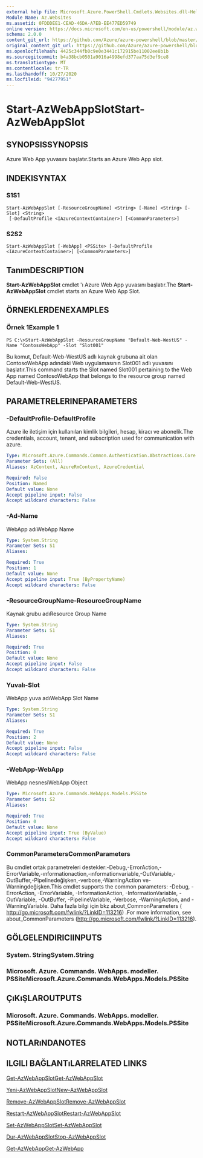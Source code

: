 ```yaml
---
external help file: Microsoft.Azure.PowerShell.Cmdlets.Websites.dll-Help.xml
Module Name: Az.Websites
ms.assetid: 0FDDDEE1-CEAD-46DA-A7EB-EE477ED59749
online version: https://docs.microsoft.com/en-us/powershell/module/az.websites/start-azwebappslot
schema: 2.0.0
content_git_url: https://github.com/Azure/azure-powershell/blob/master/src/Websites/Websites/help/Start-AzWebAppSlot.md
original_content_git_url: https://github.com/Azure/azure-powershell/blob/master/src/Websites/Websites/help/Start-AzWebAppSlot.md
ms.openlocfilehash: 4425c344fb0c9e0e3441c172915be11002ee8b1b
ms.sourcegitcommit: b4a38bcb0501a9016a4998efd377aa75d3ef9ce8
ms.translationtype: MT
ms.contentlocale: tr-TR
ms.lasthandoff: 10/27/2020
ms.locfileid: "94277951"
---
```

# <span data-ttu-id="1e24e-101">Start-AzWebAppSlot</span><span class="sxs-lookup"><span data-stu-id="1e24e-101">Start-AzWebAppSlot</span></span>

## <span data-ttu-id="1e24e-102">SYNOPSIS</span><span class="sxs-lookup"><span data-stu-id="1e24e-102">SYNOPSIS</span></span>
<span data-ttu-id="1e24e-103">Azure Web App yuvasını başlatır.</span><span class="sxs-lookup"><span data-stu-id="1e24e-103">Starts an Azure Web App slot.</span></span>

## <span data-ttu-id="1e24e-104">INDEKI</span><span class="sxs-lookup"><span data-stu-id="1e24e-104">SYNTAX</span></span>

### <span data-ttu-id="1e24e-105">S1</span><span class="sxs-lookup"><span data-stu-id="1e24e-105">S1</span></span>
```
Start-AzWebAppSlot [-ResourceGroupName] <String> [-Name] <String> [-Slot] <String>
 [-DefaultProfile <IAzureContextContainer>] [<CommonParameters>]
```

### <span data-ttu-id="1e24e-106">S2</span><span class="sxs-lookup"><span data-stu-id="1e24e-106">S2</span></span>
```
Start-AzWebAppSlot [-WebApp] <PSSite> [-DefaultProfile <IAzureContextContainer>] [<CommonParameters>]
```

## <span data-ttu-id="1e24e-107">Tanım</span><span class="sxs-lookup"><span data-stu-id="1e24e-107">DESCRIPTION</span></span>
<span data-ttu-id="1e24e-108">**Start-AzWebAppSlot** cmdlet 'ı Azure Web App yuvasını başlatır.</span><span class="sxs-lookup"><span data-stu-id="1e24e-108">The **Start-AzWebAppSlot** cmdlet starts an Azure Web App Slot.</span></span>

## <span data-ttu-id="1e24e-109">ÖRNEKLERDEN</span><span class="sxs-lookup"><span data-stu-id="1e24e-109">EXAMPLES</span></span>

### <span data-ttu-id="1e24e-110">Örnek 1</span><span class="sxs-lookup"><span data-stu-id="1e24e-110">Example 1</span></span>
```
PS C:\>Start-AzWebAppSlot -ResourceGroupName "Default-Web-WestUS" -Name "ContosoWebApp" -Slot "Slot001"
```

<span data-ttu-id="1e24e-111">Bu komut, Default-Web-WestUS adlı kaynak grubuna ait olan ContosoWebApp adındaki Web uygulamasının Slot001 adlı yuvasını başlatır.</span><span class="sxs-lookup"><span data-stu-id="1e24e-111">This command starts the Slot named Slot001 pertaining to the Web App named ContosoWebApp that belongs to the resource group named Default-Web-WestUS.</span></span>

## <span data-ttu-id="1e24e-112">PARAMETRELERINE</span><span class="sxs-lookup"><span data-stu-id="1e24e-112">PARAMETERS</span></span>

### <span data-ttu-id="1e24e-113">-DefaultProfile</span><span class="sxs-lookup"><span data-stu-id="1e24e-113">-DefaultProfile</span></span>
<span data-ttu-id="1e24e-114">Azure ile iletişim için kullanılan kimlik bilgileri, hesap, kiracı ve abonelik.</span><span class="sxs-lookup"><span data-stu-id="1e24e-114">The credentials, account, tenant, and subscription used for communication with azure.</span></span>

```yaml
Type: Microsoft.Azure.Commands.Common.Authentication.Abstractions.Core.IAzureContextContainer
Parameter Sets: (All)
Aliases: AzContext, AzureRmContext, AzureCredential

Required: False
Position: Named
Default value: None
Accept pipeline input: False
Accept wildcard characters: False
```

### <span data-ttu-id="1e24e-115">-Ad</span><span class="sxs-lookup"><span data-stu-id="1e24e-115">-Name</span></span>
<span data-ttu-id="1e24e-116">WebApp adı</span><span class="sxs-lookup"><span data-stu-id="1e24e-116">WebApp Name</span></span>

```yaml
Type: System.String
Parameter Sets: S1
Aliases:

Required: True
Position: 1
Default value: None
Accept pipeline input: True (ByPropertyName)
Accept wildcard characters: False
```

### <span data-ttu-id="1e24e-117">-ResourceGroupName</span><span class="sxs-lookup"><span data-stu-id="1e24e-117">-ResourceGroupName</span></span>
<span data-ttu-id="1e24e-118">Kaynak grubu adı</span><span class="sxs-lookup"><span data-stu-id="1e24e-118">Resource Group Name</span></span>

```yaml
Type: System.String
Parameter Sets: S1
Aliases:

Required: True
Position: 0
Default value: None
Accept pipeline input: False
Accept wildcard characters: False
```

### <span data-ttu-id="1e24e-119">Yuvalı</span><span class="sxs-lookup"><span data-stu-id="1e24e-119">-Slot</span></span>
<span data-ttu-id="1e24e-120">WebApp yuva adı</span><span class="sxs-lookup"><span data-stu-id="1e24e-120">WebApp Slot Name</span></span>

```yaml
Type: System.String
Parameter Sets: S1
Aliases:

Required: True
Position: 2
Default value: None
Accept pipeline input: False
Accept wildcard characters: False
```

### <span data-ttu-id="1e24e-121">-WebApp</span><span class="sxs-lookup"><span data-stu-id="1e24e-121">-WebApp</span></span>
<span data-ttu-id="1e24e-122">WebApp nesnesi</span><span class="sxs-lookup"><span data-stu-id="1e24e-122">WebApp Object</span></span>

```yaml
Type: Microsoft.Azure.Commands.WebApps.Models.PSSite
Parameter Sets: S2
Aliases:

Required: True
Position: 0
Default value: None
Accept pipeline input: True (ByValue)
Accept wildcard characters: False
```

### <span data-ttu-id="1e24e-123">CommonParameters</span><span class="sxs-lookup"><span data-stu-id="1e24e-123">CommonParameters</span></span>
<span data-ttu-id="1e24e-124">Bu cmdlet ortak parametreleri destekler:-Debug,-ErrorAction,-ErrorVariable,-ınformationaction,-ınformationvariable,-OutVariable,-OutBuffer,-Pipelinedeğişken,-verbose,-WarningAction ve-Warningdeğişken.</span><span class="sxs-lookup"><span data-stu-id="1e24e-124">This cmdlet supports the common parameters: -Debug, -ErrorAction, -ErrorVariable, -InformationAction, -InformationVariable, -OutVariable, -OutBuffer, -PipelineVariable, -Verbose, -WarningAction, and -WarningVariable.</span></span> <span data-ttu-id="1e24e-125">Daha fazla bilgi için bkz about_CommonParameters ( http://go.microsoft.com/fwlink/?LinkID=113216) .</span><span class="sxs-lookup"><span data-stu-id="1e24e-125">For more information, see about_CommonParameters (http://go.microsoft.com/fwlink/?LinkID=113216).</span></span>

## <span data-ttu-id="1e24e-126">GÖLGELENDIRICI</span><span class="sxs-lookup"><span data-stu-id="1e24e-126">INPUTS</span></span>

### <span data-ttu-id="1e24e-127">System. String</span><span class="sxs-lookup"><span data-stu-id="1e24e-127">System.String</span></span>

### <span data-ttu-id="1e24e-128">Microsoft. Azure. Commands. WebApps. modeller. PSSite</span><span class="sxs-lookup"><span data-stu-id="1e24e-128">Microsoft.Azure.Commands.WebApps.Models.PSSite</span></span>

## <span data-ttu-id="1e24e-129">ÇıKıŞLAR</span><span class="sxs-lookup"><span data-stu-id="1e24e-129">OUTPUTS</span></span>

### <span data-ttu-id="1e24e-130">Microsoft. Azure. Commands. WebApps. modeller. PSSite</span><span class="sxs-lookup"><span data-stu-id="1e24e-130">Microsoft.Azure.Commands.WebApps.Models.PSSite</span></span>

## <span data-ttu-id="1e24e-131">NOTLARıNDA</span><span class="sxs-lookup"><span data-stu-id="1e24e-131">NOTES</span></span>

## <span data-ttu-id="1e24e-132">ILGILI BAĞLANTıLAR</span><span class="sxs-lookup"><span data-stu-id="1e24e-132">RELATED LINKS</span></span>

[<span data-ttu-id="1e24e-133">Get-AzWebAppSlot</span><span class="sxs-lookup"><span data-stu-id="1e24e-133">Get-AzWebAppSlot</span></span>](./Get-AzWebAppSlot.md)

[<span data-ttu-id="1e24e-134">Yeni-AzWebAppSlot</span><span class="sxs-lookup"><span data-stu-id="1e24e-134">New-AzWebAppSlot</span></span>](./New-AzWebAppSlot.md)

[<span data-ttu-id="1e24e-135">Remove-AzWebAppSlot</span><span class="sxs-lookup"><span data-stu-id="1e24e-135">Remove-AzWebAppSlot</span></span>](./Remove-AzWebAppSlot.md)

[<span data-ttu-id="1e24e-136">Restart-AzWebAppSlot</span><span class="sxs-lookup"><span data-stu-id="1e24e-136">Restart-AzWebAppSlot</span></span>](./Restart-AzWebAppSlot.md)

[<span data-ttu-id="1e24e-137">Set-AzWebAppSlot</span><span class="sxs-lookup"><span data-stu-id="1e24e-137">Set-AzWebAppSlot</span></span>](./Set-AzWebAppSlot.md)

[<span data-ttu-id="1e24e-138">Dur-AzWebAppSlot</span><span class="sxs-lookup"><span data-stu-id="1e24e-138">Stop-AzWebAppSlot</span></span>](./Stop-AzWebAppSlot.md)

[<span data-ttu-id="1e24e-139">Get-AzWebApp</span><span class="sxs-lookup"><span data-stu-id="1e24e-139">Get-AzWebApp</span></span>](./Get-AzWebApp.md)
